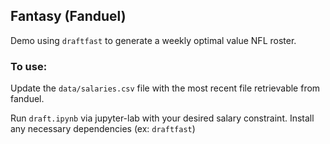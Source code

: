 ## Fantasy (Fanduel)

Demo using `draftfast` to generate a weekly optimal value NFL roster.

### To use:

Update the `data/salaries.csv` file with the most recent file retrievable from fanduel.

Run `draft.ipynb` via jupyter-lab with your desired salary constraint. Install any necessary dependencies (ex: `draftfast`)
